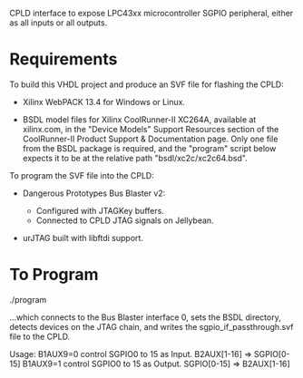 
CPLD interface to expose LPC43xx microcontroller SGPIO peripheral, either
as all inputs or all outputs.

Requirements
============

To build this VHDL project and produce an SVF file for flashing the CPLD:

* Xilinx WebPACK 13.4 for Windows or Linux.

* BSDL model files for Xilinx CoolRunner-II XC264A, available at xilinx.com,
  in the "Device Models" Support Resources section of the CoolRunner-II
  Product Support & Documentation page. Only one file from the BSDL package is
  required, and the "program" script below expects it to be at the relative
  path "bsdl/xc2c/xc2c64.bsd".

To program the SVF file into the CPLD:

* Dangerous Prototypes Bus Blaster v2:
  * Configured with JTAGKey buffers.
  * Connected to CPLD JTAG signals on Jellybean.

* urJTAG built with libftdi support.

To Program
==========

./program

...which connects to the Bus Blaster interface 0, sets the BSDL directory,
detects devices on the JTAG chain, and writes the sgpio_if_passthrough.svf
file to the CPLD.

Usage:
B1AUX9=0 control SGPIO0 to 15 as Input. B2AUX[1-16] => SGPIO[0-15]
B1AUX9=1 control SGPIO0 to 15 as Output. SGPIO[0-15] => B2AUX[1-16]
